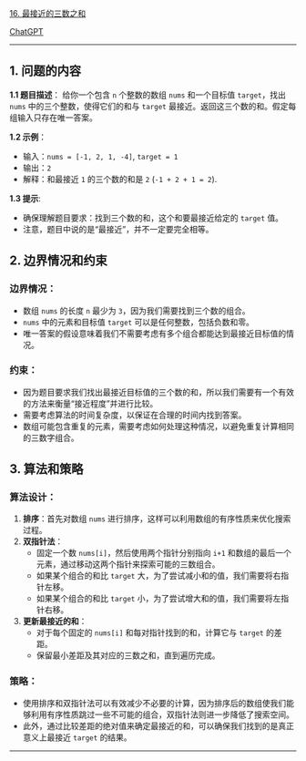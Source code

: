 [16. 最接近的三数之和](https://leetcode.cn/problems/3sum-closest)

[ChatGPT](https://chat.openai.com/share/cf88cd9a-a86e-4919-ab71-cb34c9f36b21)

---

## 1. 问题的内容
**1.1 题目描述**：
给你一个包含 `n` 个整数的数组 `nums` 和一个目标值 `target`，找出 `nums` 中的三个整数，使得它们的和与 `target` 最接近。返回这三个数的和。假定每组输入只存在唯一答案。

**1.2 示例**：
- 输入：`nums = [-1, 2, 1, -4]`, `target = 1`
- 输出：`2`
- 解释：和最接近 `1` 的三个数的和是 `2` (`-1 + 2 + 1 = 2`).

**1.3 提示**:
- 确保理解题目要求：找到三个数的和，这个和要最接近给定的 `target` 值。
- 注意，题目中说的是“最接近”，并不一定要完全相等。

## 2. 边界情况和约束
### **边界情况**：
- 数组 `nums` 的长度 `n` 最少为 `3`，因为我们需要找到三个数的组合。
- `nums` 中的元素和目标值 `target` 可以是任何整数，包括负数和零。
- 唯一答案的假设意味着我们不需要考虑有多个组合都能达到最接近目标值的情况。

### **约束**：
- 因为题目要求我们找出最接近目标值的三个数的和，所以我们需要有一个有效的方法来衡量“接近程度”并进行比较。
- 需要考虑算法的时间复杂度，以保证在合理的时间内找到答案。
- 数组可能包含重复的元素，需要考虑如何处理这种情况，以避免重复计算相同的三数字组合。


## 3. 算法和策略

### **算法设计**：
1. **排序**：首先对数组 `nums` 进行排序，这样可以利用数组的有序性质来优化搜索过程。
2. **双指针法**：
   - 固定一个数 `nums[i]`，然后使用两个指针分别指向 `i+1` 和数组的最后一个元素，通过移动这两个指针来探索可能的三数组合。
   - 如果某个组合的和比 `target` 大，为了尝试减小和的值，我们需要将右指针左移。
   - 如果某个组合的和比 `target` 小，为了尝试增大和的值，我们需要将左指针右移。
3. **更新最接近的和**：
   - 对于每个固定的 `nums[i]` 和每对指针找到的和，计算它与 `target` 的差距。
   - 保留最小差距及其对应的三数之和，直到遍历完成。

### **策略**：
- 使用排序和双指针法可以有效减少不必要的计算，因为排序后的数组使我们能够利用有序性质跳过一些不可能的组合，双指针法则进一步降低了搜索空间。
- 此外，通过比较差距的绝对值来确定最接近的和，可以确保我们找到的是真正意义上最接近 `target` 的结果。

---

